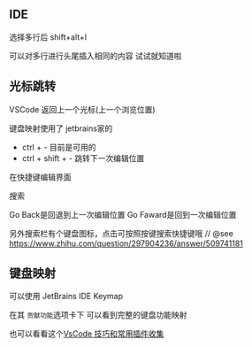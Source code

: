 
## IDE 
选择多行后 
shift+alt+I

可以对多行进行头尾插入相同的内容 试试就知道啦

## 光标跳转

VSCode 返回上一个光标(上一个浏览位置)

键盘映射使用了 jetbrains家的
- ctrl + - 目前是可用的
- ctrl + shift + - 跳转下一次编辑位置

在快捷键编辑界面

搜索

Go Back是回退到上一次编辑位置
Go Faward是回到一次编辑位置

另外搜索栏有个键盘图标，点击可按照按键搜索快捷键哦
// @see https://www.zhihu.com/question/297904236/answer/509741181

## 键盘映射
可以使用 JetBrains IDE Keymap

在其 `贡献功能`选项卡下 可以看到完整的键盘功能映射

也可以看看这个[VsCode 技巧和常用插件收集](https://www.jianshu.com/p/402a9dddc2ab)